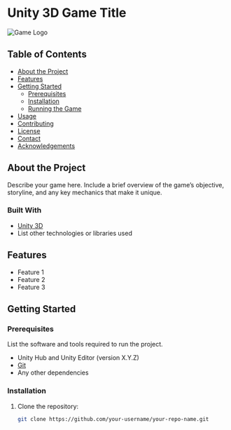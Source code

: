 # Unity 3D Game Title

![Game Logo](path/to/your/logo.png)

## Table of Contents
- [About the Project](#about-the-project)
- [Features](#features)
- [Getting Started](#getting-started)
  - [Prerequisites](#prerequisites)
  - [Installation](#installation)
  - [Running the Game](#running-the-game)
- [Usage](#usage)
- [Contributing](#contributing)
- [License](#license)
- [Contact](#contact)
- [Acknowledgements](#acknowledgements)

## About the Project

Describe your game here. Include a brief overview of the game’s objective, storyline, and any key mechanics that make it unique.

### Built With

- [Unity 3D](https://unity.com/)
- List other technologies or libraries used

## Features

- Feature 1
- Feature 2
- Feature 3

## Getting Started

### Prerequisites

List the software and tools required to run the project.

- Unity Hub and Unity Editor (version X.Y.Z)
- [Git](https://git-scm.com/)
- Any other dependencies

### Installation

1. Clone the repository:
   ```sh
   git clone https://github.com/your-username/your-repo-name.git
